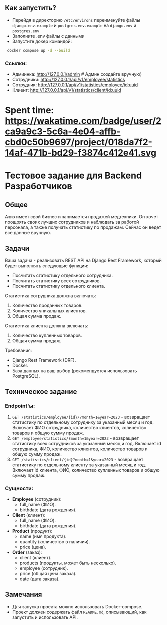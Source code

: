 ## Как запустить?

- Перейдя в директорию `/etc/environs` переименуйте файлы `django.env.example` и `postgres.env.example` на `django.env` 
и `postgres.env`
- Заполните .env файлы с данными
- Запустите докер командой:
```bash с
 docker compose up -d --build
```

### Ссылки:

  - Адмиинка: http://127.0.0.1/admin # Админ создайте вручную)
  - Сотрудники: http://127.0.0.1/api/v1/employee/statistics
  - Сотрудник: http://127.0.0.1/api/v1/statistics/employee/<id:uuid>
  - Клиент: http://127.0.0.1/api/v1/statistics/client/<id:uuid>

# Spent time: https://wakatime.com/badge/user/2ca9a9c3-5c6a-4e04-affb-cbd0c50b9697/project/018da7f2-14af-471b-bd29-f3874c412e41.svg

# Тестовое задание для Backend Разработчиков

## Общее
Азиз имеет свой бизнес и занимается продажей медтехники. Он хочет поощрять своих лучших сотрудников и наблюдать за работой персонала, а также получать статистику по продажам. Сейчас он ведет все данные вручную.

## Задачи
Ваша задача - реализовать REST API на Django Rest Framework, который будет выполнять следующие функции:

- Посчитать статистику отдельного сотрудника.
- Посчитать статистику всех сотрудников.
- Посчитать статистику отдельного клиента.

Статистика сотрудника должна включать:
1. Количество проданных товаров.
2. Количество уникальных клиентов.
3. Общая сумма продаж.

Статистика клиента должна включать:
1. Количество купленных товаров.
2. Общая сумма продаж.

Требования:
- Django Rest Framework (DRF).
- Docker.
- База данных на ваш выбор (рекомендуется использовать PostgreSQL).

## Техническое задание
### Endpoint'ы:
1. `GET /statistics/employee/{id}/?month=1&year=2023` - возвращает статистику по отдельному сотруднику за указанный месяц и год. Включает ФИО сотрудника, количество клиентов, количество товаров и общую сумму продаж.
2. `GET /employee/statistics/?month=1&year=2023` - возвращает статистику всех сотрудников за указанный месяц и год. Включает id сотрудника, ФИО, количество клиентов, количество товаров и общую сумму продаж.
3. `GET /statistics/client/{id}?month=1&year=2023` - возвращает статистику по отдельному клиенту за указанный месяц и год. Включает id клиента, ФИО, количество купленных товаров и общую сумму продаж.

### Сущности:
- **Employee** (сотрудник): 
  - full_name (ФИО).
  - birthdate (дата рождения).
- **Client** (клиент): 
  - full_name (ФИО).
  - birthdate (дата рождения).
- **Product** (продукт): 
  - name (имя продукта).
  - quantity (количество в наличии).
  - price (цена).
- **Order** (заказ): 
  - client (клиент).
  - products (продукты, может быть несколько).
  - employee (сотрудник).
  - price (общая цена заказа).
  - date (дата заказа).

## Замечания
- Для запуска проекта можно использовать Docker-compose.
- Проект должен содержать файл `README.md`, описывающий, как запустить и использовать API.
